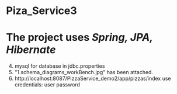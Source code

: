 # Piza_Service3


# The project uses *Spring, JPA, Hibernate*


4. mysql for database in jdbc.properties
5. "1.schema_diagrams_workBench.jpg" has been attached.
6. http://localhost:8087/PizzaService_demo2/app/pizzas/index
use credentials:
user
password



 


